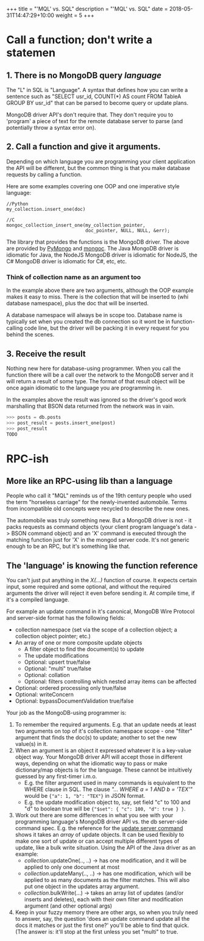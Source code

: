 +++
title = "'MQL' vs. SQL"
description = "'MQL' vs. SQL"
date =  2018-05-31T14:47:29+10:00
weight = 5
+++

# Call a function; don't write a statemen

## 1. There is no MongoDB query _language_

The "L" in SQL is "Language". A syntax that defines how you can write a sentence such as "SELECT usr\_id, COUNT(\*) AS count FROM TableA GROUP BY usr\_id" that can be parsed to become query or update plans.

MongoDB driver API's don't require that. They don't require you to 'program' a piece of text for the remote database server to parse (and potentially throw a syntax error on).

## 2. Call a function and give it arguments.

Depending on which language you are programming your client application the API will be different, but the common thing is that you make database requests by calling a function.

Here are some examples covering one OOP and one imperative style language:

```
//Python
my_collection.insert_one(doc)

//C
mongoc_collection_insert_one(my_collection_pointer,
                             doc_pointer, NULL, NULL, &err);
```

The library that provides the functions is the MongoDB driver. The above are provided by [PyMongo](https://api.mongodb.com/python/current/) and [mongoc](http://mongoc.org/). The Java MongoDB driver is idiomatic for Java, the NodeJS MongoDB driver is idiomatic for NodeJS, the C# MongoDB driver is idiomatic for C#, etc, etc.

### Think of collection name as an argument too

In the example above there are two arguments, although the OOP example makes it easy to miss. There is the collection that will be inserted to (whi database namespace), plus the doc that will be inserted.

A database namespace will always be in scope too. Database name is typically set when you created the db connection so it wont be in function-calling code line, but the driver will be packing it in every request for you behind the scenes.

## 3. Receive the result

Nothing new here for database-using programmer. When you call the function there will be a call over the network to the MongoDB server and it will return a result of some type. The format of that result object will be once again idiomatic to the language you are programming in.

In the examples above the result was ignored so the driver's good work marshalling that BSON data returned from the network was in vain.

```python
>>> posts = db.posts
>>> post_result = posts.insert_one(post)
>>> post_result
TODO
```

# RPC-ish

## More like an RPC-using lib than a language

People who call it "MQL" reminds us of the 19th century people who used the term "horseless carriage" for the newly-invented automobile. Terms from incompatible old concepts were recycled to describe the new ones.

The automobile was truly something new. But a MongoDB driver is not - it packs requests as command objects (your client program language's data -> BSON command object) and an 'X' command is executed through the matching function just for 'X' in the mongod server code. It's not generic enough to be an RPC, but it's something like that.

## The 'language' is knowing the function reference

You can't just put anything in the _X(...)_ function of course. It expects certain input, some required and some optional, and without the required arguments the driver will reject it even before sending it. At compile time, if it's a compiled language.

For example an update command in it's canonical, MongoDB Wire Protocol and server-side format has the following fields:

- collection namespace (set via the scope of a collection object; a collection object pointer; etc.)
- An array of one or more composite update objects
  - A filter object to find the document(s) to update
  - The update modifications
  - Optional: upsert true/false
  - Optional: "multi" true/false
  - Optional: collation
  - Optional: filters controlling which nested array items can be affected
- Optional: ordered processing only true/false
- Optional: writeConcern
- Optional: bypassDocumentValidation true/false

Your job as the MongoDB-using programmer is:

1. To remember the required arguments. E.g. that an update needs at least two arguments on top of it's collection namespace scope - one "filter" argument that finds the doc(s) to update; another to set the new value(s) in it. 
1. When an argument is an object it expressed whatever it is a key-value object way. Your MongoDB driver API will accept those in different ways, depending on what the idiomatic way to pass or make dictionary/map objects is for the language. These cannot be intuitively guessed by any first-timer i.m.o.
   - E.g. the filter argument used in many commands is equivalent to the WHERE clause in SQL. The clause _"... WHERE a = 1 AND b = 'TEX'"_ would be `{"a": 1, "b": "TEX"}` in JSON format.
   - E.g. the update modification object to, say, set field "c" to 100 and "d" to boolean true will be `{"$set": { "c": 100, "d": true } }`.
1. Work out there are some differences in what you see with your programming language's MongoDB driver API vs. the db server-side command spec. E.g. the reference for the [update server command](https://docs.mongodb.com/manual/reference/command/update/) shows it takes an _array_ of update objects. It can be used flexibly to make one sort of update or can accept multiple different types of update, like a bulk write situation. Using the API of the Java driver as an example:
   - _collection_.updateOne(.., ..) -> has one modification, and it will be applied to only one document at most
   - _collection_.updateMany(.., ..) -> has one modification, which will be applied to as many documents as the filter matches. This will also put one object in the updates array argument.
   - _collection_.bulkWrite(...) -> takes an array list of updates (and/or inserts and deletes), each with their own filter and modification argument (and other optional args)
1. Keep in your fuzzy memory there are other args, so when you truly need to answer, say, the question 'does an update command update all the docs it matches or just the first one?' you'll be able to find that quick. (The answer is: it'll stop at the first unless you set "multi" to true.
